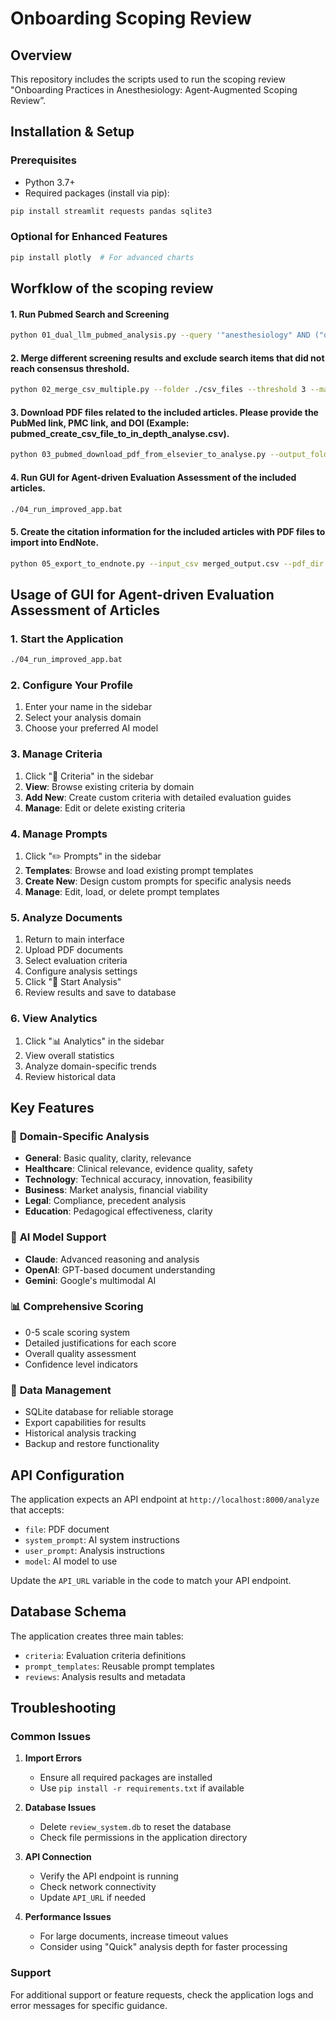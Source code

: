 # Onboarding Scoping Review

## Overview
This repository includes the scripts used to run the scoping review "Onboarding Practices in Anesthesiology: Agent-Augmented Scoping Review”.

## Installation & Setup

### Prerequisites
- Python 3.7+
- Required packages (install via pip):

```bash
pip install streamlit requests pandas sqlite3
```

### Optional for Enhanced Features
```bash
pip install plotly  # For advanced charts
```
## Worfklow of the scoping review
#### 1. Run Pubmed Search and Screening
```bash
python 01_dual_llm_pubmed_analysis.py --query '"anesthesiology" AND ("onboarding" OR "orientation")' --start_date "2020/01/01" --end_date "2025/05/01" --total_limit 100
```
#### 2. Merge different screening results and exclude search items that did not reach consensus threshold.
```bash
python 02_merge_csv_multiple.py --folder ./csv_files --threshold 3 --match_columns ClaudiaIsRelated OpenAIIsRelated --match_value True
```

#### 3. Download PDF files related to the included articles. Please provide the PubMed link, PMC link, and DOI (Example: pubmed_create_csv_file_to_in_depth_analyse.csv).
```bash
python 03_pubmed_download_pdf_from_elsevier_to_analyse.py --output_folder ./pubmed_pdfs/ --csv_file pubmed_create_csv_file_to_in_depth_analyse.csv
```

#### 4. Run GUI for Agent-driven Evaluation Assessment of the included articles.
```bash
./04_run_improved_app.bat
```
#### 5. Create the citation information for the included articles with PDF files to import into EndNote.
```bash
python 05_export_to_endnote.py --input_csv merged_output.csv --pdf_dir pubmed_pdfs --output_enw endnote_import/output.enw
```
## Usage of GUI for Agent-driven Evaluation Assessment of Articles
### 1. Start the Application
```bash
./04_run_improved_app.bat
```


### 2. Configure Your Profile
1. Enter your name in the sidebar
2. Select your analysis domain
3. Choose your preferred AI model

### 3. Manage Criteria
1. Click "📝 Criteria" in the sidebar
2. **View**: Browse existing criteria by domain
3. **Add New**: Create custom criteria with detailed evaluation guides
4. **Manage**: Edit or delete existing criteria

### 4. Manage Prompts
1. Click "✏️ Prompts" in the sidebar
2. **Templates**: Browse and load existing prompt templates
3. **Create New**: Design custom prompts for specific analysis needs
4. **Manage**: Edit, load, or delete prompt templates

### 5. Analyze Documents
1. Return to main interface
2. Upload PDF documents
3. Select evaluation criteria
4. Configure analysis settings
5. Click "🚀 Start Analysis"
6. Review results and save to database

### 6. View Analytics
1. Click "📊 Analytics" in the sidebar
2. View overall statistics
3. Analyze domain-specific trends
4. Review historical data

## Key Features

### 🎯 **Domain-Specific Analysis**
- **General**: Basic quality, clarity, relevance
- **Healthcare**: Clinical relevance, evidence quality, safety
- **Technology**: Technical accuracy, innovation, feasibility
- **Business**: Market analysis, financial viability
- **Legal**: Compliance, precedent analysis
- **Education**: Pedagogical effectiveness, clarity

### 🤖 **AI Model Support**
- **Claude**: Advanced reasoning and analysis
- **OpenAI**: GPT-based document understanding
- **Gemini**: Google's multimodal AI

### 📊 **Comprehensive Scoring**
- 0-5 scale scoring system
- Detailed justifications for each score
- Overall quality assessment
- Confidence level indicators

### 💾 **Data Management**
- SQLite database for reliable storage
- Export capabilities for results
- Historical analysis tracking
- Backup and restore functionality

## API Configuration

The application expects an API endpoint at `http://localhost:8000/analyze` that accepts:
- `file`: PDF document
- `system_prompt`: AI system instructions
- `user_prompt`: Analysis instructions
- `model`: AI model to use

Update the `API_URL` variable in the code to match your API endpoint.

## Database Schema

The application creates three main tables:
- `criteria`: Evaluation criteria definitions
- `prompt_templates`: Reusable prompt templates
- `reviews`: Analysis results and metadata

## Troubleshooting

### Common Issues

1. **Import Errors**
   - Ensure all required packages are installed
   - Use `pip install -r requirements.txt` if available

2. **Database Issues**
   - Delete `review_system.db` to reset the database
   - Check file permissions in the application directory

3. **API Connection**
   - Verify the API endpoint is running
   - Check network connectivity
   - Update `API_URL` if needed

4. **Performance Issues**
   - For large documents, increase timeout values
   - Consider using "Quick" analysis depth for faster processing

### Support
For additional support or feature requests, check the application logs and error messages for specific guidance.
